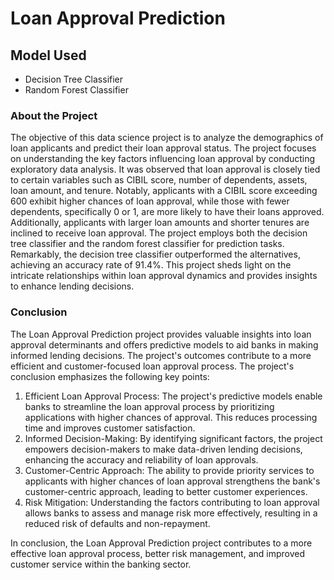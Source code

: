 # Loan Approval Prediction

## Model Used 
- Decision Tree Classifier
- Random Forest Classifier

### About the Project
The objective of this data science project is to analyze the demographics of loan applicants and predict their loan approval status. The project focuses on understanding the key factors influencing loan approval by conducting exploratory data analysis. It was observed that loan approval is closely tied to certain variables such as CIBIL score, number of dependents, assets, loan amount, and tenure. Notably, applicants with a CIBIL score exceeding 600 exhibit higher chances of loan approval, while those with fewer dependents, specifically 0 or 1, are more likely to have their loans approved. Additionally, applicants with larger loan amounts and shorter tenures are inclined to receive loan approval. The project employs both the decision tree classifier and the random forest classifier for prediction tasks. Remarkably, the decision tree classifier outperformed the alternatives, achieving an accuracy rate of 91.4%. This project sheds light on the intricate relationships within loan approval dynamics and provides insights to enhance lending decisions.

### Conclusion
The Loan Approval Prediction project provides valuable insights into loan approval determinants and offers predictive models to aid banks in making informed lending decisions. The project's outcomes contribute to a more efficient and customer-focused loan approval process. The project's conclusion emphasizes the following key points:

1. Efficient Loan Approval Process: The project's predictive models enable banks to streamline the loan approval process by prioritizing applications with higher chances of approval. This reduces processing time and improves customer satisfaction.
2. Informed Decision-Making: By identifying significant factors, the project empowers decision-makers to make data-driven lending decisions, enhancing the accuracy and reliability of loan approvals.
3. Customer-Centric Approach: The ability to provide priority services to applicants with higher chances of loan approval strengthens the bank's customer-centric approach, leading to better customer experiences.
4. Risk Mitigation: Understanding the factors contributing to loan approval allows banks to assess and manage risk more effectively, resulting in a reduced risk of defaults and non-repayment.

In conclusion, the Loan Approval Prediction project contributes to a more effective loan approval process, better risk management, and improved customer service within the banking sector.
